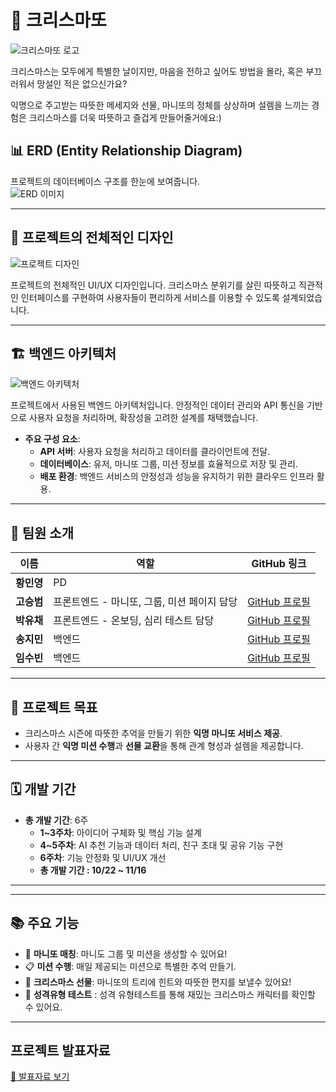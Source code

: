 # 🎄 크리스마또

![크리스마또 로고]([seongbeom/splash.png](https://github.com/4linethon12/frontend/blob/seongbeom/splash.png))

크리스마스는 모두에게 특별한 날이지만, 마음을 전하고 싶어도 방법을 몰라, 혹은 부끄러워서 망설인
적은 없으신가요?

익명으로 주고받는 따뜻한 메세지와 선물,
마니또의 정체를 상상하며 설렘을 느끼는 경험은 크리스마스를 더욱 따뜻하고
즐겁게 만들어줄거에요:)

## 📊 ERD (Entity Relationship Diagram)
프로젝트의 데이터베이스 구조를 한눈에 보여줍니다.  
![ERD 이미지]([seongbeom/erd.png](https://github.com/4linethon12/frontend/blob/seongbeom/erd.png))

---
## 🎨 프로젝트의 전체적인 디자인

![프로젝트 디자인]([seongbeom/design.png](https://github.com/4linethon12/frontend/blob/seongbeom/design.png))

프로젝트의 전체적인 UI/UX 디자인입니다. 크리스마스 분위기를 살린 따뜻하고 직관적인 인터페이스를 구현하여 사용자들이 편리하게 서비스를 이용할 수 있도록 설계되었습니다.

---

## 🏗 백엔드 아키텍처

![백엔드 아키텍처]([backendArchitecture.png](https://github.com/4linethon12/frontend/blob/seongbeom/backendArchitecture.png))

프로젝트에서 사용된 백엔드 아키텍처입니다. 안정적인 데이터 관리와 API 통신을 기반으로 사용자 요청을 처리하며, 확장성을 고려한 설계를 채택했습니다.

- **주요 구성 요소**:
  - **API 서버**: 사용자 요청을 처리하고 데이터를 클라이언트에 전달.
  - **데이터베이스**: 유저, 마니또 그룹, 미션 정보를 효율적으로 저장 및 관리.
  - **배포 환경**: 백엔드 서비스의 안정성과 성능을 유지하기 위한 클라우드 인프라 활용.

---
## 👥 팀원 소개
| 이름       | 역할               | GitHub 링크                                                                                  |
|------------|--------------------|---------------------------------------------------------------------------------------------|
| **황민영** | PD                 |                                                                                             |
| **고승범** | 프론트엔드 - 마니또, 그룹, 미션 페이지 담당 | [GitHub 프로필](https://github.com/seongbe)                                                  |
| **박유채** | 프론트엔드 - 온보딩, 심리 테스트 담당      | [GitHub 프로필](https://github.com/starsshootingthemoon)                                     |
| **송지민** | 백엔드             | [GitHub 프로필](https://github.com/congachu)                                                |
| **임수빈** | 백엔드             | [GitHub 프로필](https://github.com/forestsoob)

---

## 🎯 프로젝트 목표
- 크리스마스 시즌에 따뜻한 추억을 만들기 위한 **익명 마니또 서비스 제공**.  
- 사용자 간 **익명 미션 수행**과 **선물 교환**을 통해 관계 형성과 설렘을 제공합니다.

---

## 🗓 개발 기간
- **총 개발 기간**: 6주  
  - **1~3주차**: 아이디어 구체화 및 핵심 기능 설계  
  - **4~5주차**: AI 추천 기능과 데이터 처리, 친구 초대 및 공유 기능 구현  
  - **6주차**: 기능 안정화 및 UI/UX 개선  
  - **총 개발 기간 : 10/22 ~ 11/16**
---



---

## 📚 주요 기능
- 🎅 **마니또 매칭**: 마니도 그룹 및 미션을 생성할 수 있어요!
- 📋 **미션 수행**: 매일 제공되는 미션으로 특별한 추억 만들기.
- 🎁 **크리스마스 선물**: 마니또의 트리에 힌트와 따뜻한 편지를 보낼수 있어요!
- 🎅 **성격유형 테스트** : 성격 유형테스트를 통해 재밌는 크리스마스 캐릭터를 확인할 수 있어요.

---

 
## 프로젝트 발표자료

[📄 발표자료 보기](https://file.notion.so/f/f/9cbe6696-e75f-452c-a708-7024f696de09/e456355b-0a5d-4272-b2f6-cdb19239bf5f/12%E1%84%90%E1%85%B5%E1%86%B7_2%E1%84%8E%E1%85%A1.pdf?table=block&id=c6ec5016-7bb1-4589-8839-4ac18fabe400&spaceId=9cbe6696-e75f-452c-a708-7024f696de09&expirationTimestamp=1732492800000&signature=A223sM8Pu5_PmU8DUAQv1pdHvZYPcfAtGMwJ7NxRFZI&downloadName=12%E1%84%90%E1%85%B5%E1%86%B7_2%E1%84%8E%E1%85%A1.pdf)
